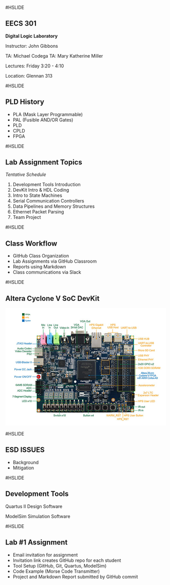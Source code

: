 #HSLIDE

## EECS 301

**Digital Logic Laboratory**

Instructor: John Gibbons

TA: Michael Codega
TA: Mary Katherine Miller

Lectures: Friday 3:20 - 4:10

Location: Glennan 313

#HSLIDE

## PLD History

* PLA (Mask Layer Programmable)
* PAL (Fusible AND/OR Gates)
* PLD 
* CPLD
* FPGA

#HSLIDE

## Lab Assignment Topics

_Tentative Schedule_

1. Development Tools Introduction
2. DevKit Intro & HDL Coding 
3. Intro to State Machines
4. Serial Communication Controllers
5. Data Pipelines and Memory Structures
6. Ethernet Packet Parsing
7. Team Project

#HSLIDE

## Class Workflow

* GitHub Class Organization
* Lab Assignments via GitHub Classroom
* Reports using Markdown
* Class communications via Slack

#HSLIDE

## Altera Cyclone V SoC DevKit

![DevKit](https://raw.githubusercontent.com/CWRU-EECS301-F17/syllabus/master/Lectures/Lecture01/Slides/DE1-SoC_board_top.jpg)

#HSLIDE

## ESD ISSUES

* Background
* Mitigation

#HSLIDE

## Development Tools

Quartus II Design Software

ModelSim Simulation Software

#HSLIDE

## Lab #1 Assignment

* Email invitation for assignment
* Invitation link creates GitHub repo for each student
* Tool Setup (GitHub, Git, Quartus, ModelSim)
* Code Example (Morse Code Transmitter)
* Project and Markdown Report submitted by GitHub commit
